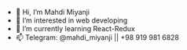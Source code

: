 - 👋 Hi, I’m Mahdi Miyanji
- 👀 I’m interested in web developing
- 🌱 I’m currently learning React-Redux
- 📫 Telegram: @mahdi_miyanji || +98 919 981 6828
